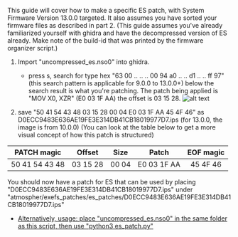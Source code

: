 This guide will cover how to make a specific ES patch, with System Firmware Version 13.0.0 targeted. It also assumes you have sorted your firmware files as described in part 2. (This guide assumes you've already familiarized yourself with ghidra and have the decompressed version of ES already. Make note of the build-id that was printed by the firmware organizer script.)

1. Import "uncompressed_es.nso0" into ghidra.
   - press s, search for type hex "63 00 .. .. .. 00 94 a0 .. .. d1 .. .. ff 97" (this search pattern is applicable for 9.0.0 to 13.0.0+) below the search result is what you're patching. The patch being applied is "MOV X0, XZR" (E0 03 1F AA) the offset is 03 15 28.
![alt text](https://github.com/borntohonk/patches/blob/master/img/ghidra-es-offset-search.png?raw=true)

2. save "50 41 54 43 48 03 15 28 00 04 E0 03 1F AA 45 4F 46" as D0ECC9483E636AE19FE3E314DB41CB18019977D7.ips (for 13.0.0, the image is from 10.0.0) (You can look at the table below to get a more visual concept of how this patch is structured)

| PATCH magic | Offset | Size | Patch | EOF magic |
| :---: | :---: | :---: | :---: | :---: |
| 50 41 54 43 48 | 03 15 28 | 00 04 | E0 03 1F AA | 45 4F 46 |

You should now have a patch for ES that can be used by placing "D0ECC9483E636AE19FE3E314DB41CB18019977D7.ips" under "atmospher/exefs_patches/es_patches/D0ECC9483E636AE19FE3E314DB41CB18019977D7.ips"

* [Alternatively, usage: place "uncompressed_es.nso0" in the same folder as this script, then use "python3 es_patch.py"](es_patch.py)
